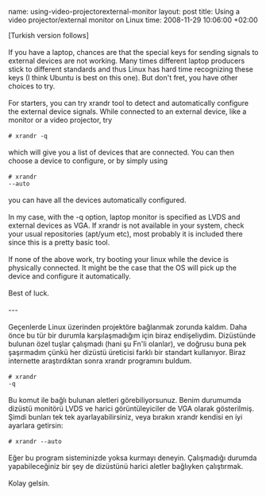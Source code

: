 name: using-video-projectorexternal-monitor
layout: post
title: Using a video projector/external monitor on Linux
time: 2008-11-29 10:06:00 +02:00

[Turkish version follows]<br /><br />If you have a laptop, chances are that the special keys for sending signals to external devices are not working. Many times different laptop producers stick to different standards and thus Linux has hard time recognizing these keys (I think Ubuntu is best on this one). But don't fret, you have other choices to try.<br /><br />For starters, you can try xrandr tool to detect and automatically configure the external device signals. While connected to an external device, like a monitor or a video projector, try<br /><br /><code># xrandr -q</code><br /><br />which will give you a list of devices that are connected. You can then choose a device to configure, or by simply using<br /><br /><code># xrandr --auto</code><br /><br />you can have all the devices automatically configured. <br /><br />In my case, with the -q option, laptop monitor is specified as LVDS and external devices as VGA. If xrandr is not available in your system, check your usual repositories (apt/yum etc), most probably it is included there since this is a pretty basic tool.<br /><br />If none of the above work, try booting your linux while the device is physically connected. It might be the case that the OS will pick up the device and configure it automatically.<br /><br />Best of luck.<br /><br />---<br /><br />Geçenlerde Linux üzerinden projektöre bağlanmak zorunda kaldım. Daha önce bu tür bir durumla karşılaşmadığım için biraz endişeliydim. Dizüstünde bulunan özel tuşlar çalışmadı (hani şu Fn'li olanlar), ve doğrusu buna pek şaşırmadım çünkü her dizüstü üreticisi farklı bir standart kullanıyor. Biraz internette araştırdıktan sonra xrandr programını buldum.<br /><br /><code># xrandr -q</code><br /><br />Bu komut ile bağlı bulunan aletleri görebiliyorsunuz. Benim durumumda dizüstü monitörü LVDS ve harici görüntüleyiciler de VGA olarak gösterilmiş. Şimdi bunları tek tek ayarlayabilirsiniz, veya bırakın xrandr kendisi en iyi ayarlara getirsin:<br /><br /><code># xrandr --auto</code><br /><br />Eğer bu program sisteminizde yoksa kurmayı deneyin. Çalışmadığı durumda yapabileceğiniz bir şey de dizüstünü harici aletler bağlıyken çalıştırmak.<br /><br />Kolay gelsin.
